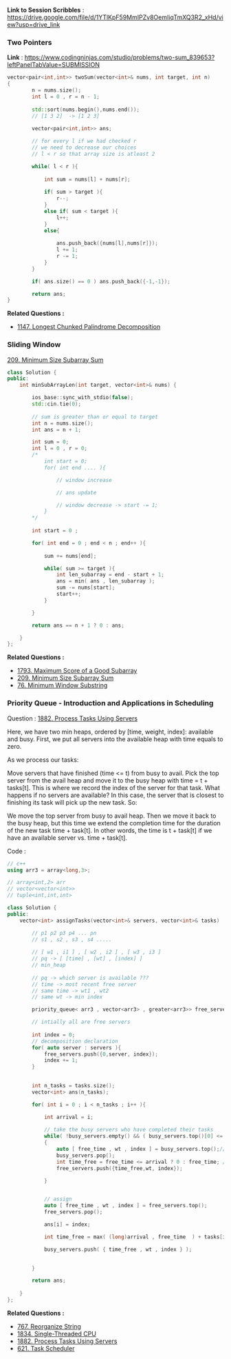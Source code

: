 
**Link to Session Scribbles** : 
https://drive.google.com/file/d/1YTlKpF59MmIPZv8OemIiqTmXQ3R2_xHd/view?usp=drive_link


### Two Pointers 

**Link** : https://www.codingninjas.com/studio/problems/two-sum_839653?leftPanelTabValue=SUBMISSION
```cpp
vector<pair<int,int>> twoSum(vector<int>& nums, int target, int n)
{
	    n = nums.size();
        int l = 0 , r = n - 1;
        
        std::sort(nums.begin(),nums.end());
        // [1 3 2]  -> [1 2 3]
        
        vector<pair<int,int>> ans;

        // for every l if we had checked r 
        // we need to decrease our choices 
        // l < r so that array size is atleast 2

        while( l < r ){
            
            int sum = nums[l] + nums[r];
            
            if( sum > target ){
                r--;
            }
            else if( sum < target ){
                l++;
            }
            else{
				
                ans.push_back({nums[l],nums[r]});
                l += 1;
				r -= 1;
            }
        }

        if( ans.size() == 0 ) ans.push_back({-1,-1});

        return ans;
}
```


**Related Questions :**
- [1147. Longest Chunked Palindrome Decomposition](https://leetcode.com/problems/longest-chunked-palindrome-decomposition/)


### Sliding Window
[209. Minimum Size Subarray Sum](https://leetcode.com/problems/minimum-size-subarray-sum/)
```cpp
class Solution {
public:
    int minSubArrayLen(int target, vector<int>& nums) {

        ios_base::sync_with_stdio(false);
        std::cin.tie(0);
        
        // sum is greater than or equal to target
        int n = nums.size();
        int ans = n + 1;

        int sum = 0;
        int l = 0 , r = 0;
        /*
            int start = 0;
            for( int end .... ){

                // window increase 

                // ans update 

                // window decrease -> start -= 1;
            }
        */
        
        int start = 0 ;

        for( int end = 0 ; end < n ; end++ ){
            
            sum += nums[end];

            while( sum >= target ){
                int len_subarray = end - start + 1;
                ans = min( ans , len_subarray );
                sum -= nums[start];
                start++;
            }

        }

        return ans == n + 1 ? 0 : ans;

    }
};
```


**Related Questions :**
- [1793. Maximum Score of a Good Subarray](https://leetcode.com/problems/maximum-score-of-a-good-subarray/)
- [209. Minimum Size Subarray Sum](https://leetcode.com/problems/minimum-size-subarray-sum/)
- [76. Minimum Window Substring](https://leetcode.com/problems/minimum-window-substring/)



### Priority Queue - Introduction and Applications in Scheduling

Question : [1882. Process Tasks Using Servers](https://leetcode.com/problems/process-tasks-using-servers/)

Here, we have two min heaps, ordered by [time, weight, index]: available and busy. First, we put all servers into the available heap with time equals to zero.

As we process our tasks:

Move servers that have finished (time <= t) from busy to avail.
Pick the top server from the avail heap and move it to the busy heap with time = t + tasks[t].
This is where we record the index of the server for that task.
What happens if no servers are available? In this case, the server that is closest to finishing its task will pick up the new task. So:

We move the top server from busy to avail heap.
Then we move it back to the busy heap, but this time we extend the completion time for the duration of the new task time + task[t].
In other words, the time is t + task[t] if we have an available server vs. time + task[t].


Code : 
```cpp
// c++
using arr3 = array<long,3>;

// array<int,2> arr
// vector<vector<int>> 
// tuple<int,int,int> 

class Solution {
public:
    vector<int> assignTasks(vector<int>& servers, vector<int>& tasks)   {

        // p1 p2 p3 p4 ... pn
        // s1 , s2 , s3 , s4 .....
        
        // [ w1 , i1 ] , [ w2 , i2 ] , [ w3 , i3 ]
        // pq -> [ [time] , [wt] , [index] ]
        // min_heap
        
        // pq -> which server is available ???
        // time -> most recent free server 
        // same time -> wt1 , wt2  
        // same wt -> min index

        priority_queue< arr3 , vector<arr3> , greater<arr3>> free_servers , busy_servers;

        // intially all are free servers
        
        int index = 0;
        // decomposition declaration
        for( auto server : servers ){
            free_servers.push({0,server, index});
            index += 1;
        }
        

        int n_tasks = tasks.size();
        vector<int> ans(n_tasks);

        for( int i = 0 ; i < n_tasks ; i++ ){

            int arrival = i;
            
            // take the busy servers who have completed their tasks
            while( !busy_servers.empty() && ( busy_servers.top()[0] <= arrival || free_servers.empty() )  )
            {
                auto [ free_time , wt , index ] = busy_servers.top();// t , w , i
                busy_servers.pop();
                int time_free = free_time <= arrival ? 0 : free_time; // now or when it becomes free
                free_servers.push({time_free,wt, index});

            }


            // assign
            auto [ free_time , wt , index ] = free_servers.top(); 
            free_servers.pop();

            ans[i] = index;

            int time_free = max( (long)arrival , free_time  ) + tasks[i];

            busy_servers.push( { time_free , wt , index } );

        
        }

        return ans;
        
    }
};
```


**Related Questions :**
- [767. Reorganize String](https://leetcode.com/problems/reorganize-string/)
- [1834. Single-Threaded CPU](https://leetcode.com/problems/single-threaded-cpu/)
- [1882. Process Tasks Using Servers](https://leetcode.com/problems/process-tasks-using-servers/)
- [621. Task Scheduler](https://leetcode.com/problems/task-scheduler/)
